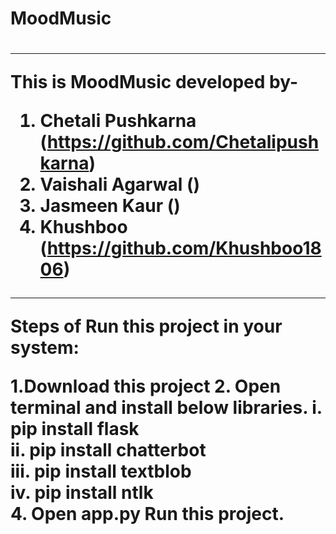 <h1>MoodMusic<h1>
    <hr>


This is MoodMusic developed by-
1. **Chetali Pushkarna** (https://github.com/Chetalipushkarna) 
2. **Vaishali Agarwal** () 
3. **Jasmeen Kaur** ()  
4. **Khushboo** (https://github.com/Khushboo1806)

-----------------------------------------------------------------

**Steps of Run this project in your system:**


1.Download this project
2. Open terminal and install below libraries.
    i. pip install flask  
    ii. pip install chatterbot  
    iii. pip install textblob  
    iv. pip install ntlk  
4. Open app.py Run this project.
